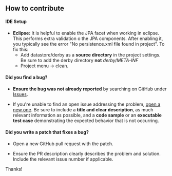 ## How to contribute

#### **IDE Setup**
* **Eclipse:** It is helpful to enable the JPA facet when working in eclipse.  This performs extra validation o the JPA components.  After enabling it, you typically see the error "No persistence.xml file found in project".  To fix this:
   * Add datastore/derby as a **source directory** in the project settings.  Be sure to add the derby directory **not** *derby/META-INF*
   * Project menu ->  clean.

#### **Did you find a bug?**

* **Ensure the bug was not already reported** by searching on GitHub under [Issues](https://github.com/sqrlserverjava/sqrl-server-base/issues).

* If you're unable to find an open issue addressing the problem, [open a new one](https://github.com/sqrlserverjava/sqrl-server-base/issues/new). Be sure to include a **title and clear description**, as much relevant information as possible, and a **code sample** or an **executable test case** demonstrating the expected behavior that is not occurring.


#### **Did you write a patch that fixes a bug?**

* Open a new GitHub pull request with the patch.

* Ensure the PR description clearly describes the problem and solution. Include the relevant issue number if applicable.



Thanks!
